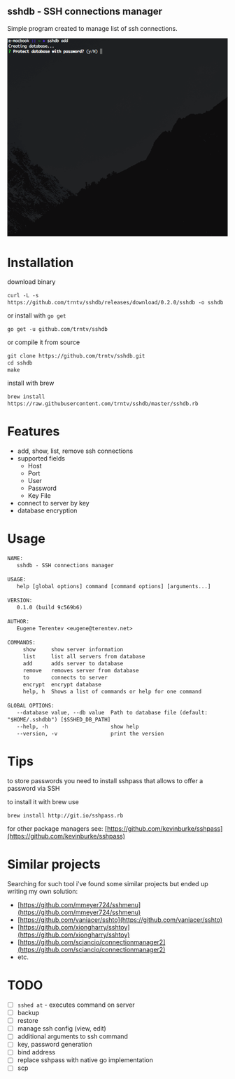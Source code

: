 sshdb - SSH connections manager
---
Simple program created to manage list of ssh connections.

![Interface](gui.gif)

# Installation
download binary
```
curl -L -s https://github.com/trntv/sshdb/releases/download/0.2.0/sshdb -o sshdb
```
or install with ``go get``
```
go get -u github.com/trntv/sshdb
```
or compile it from source
```
git clone https://github.com/trntv/sshdb.git
cd sshdb
make
```
install with brew
```
brew install https://raw.githubusercontent.com/trntv/sshdb/master/sshdb.rb
```

# Features
- add, show, list, remove ssh connections
- supported fields
    - Host
    - Port
    - User
    - Password
    - Key File
- connect to server by key
- database encryption

# Usage
```
NAME:
   sshdb - SSH connections manager

USAGE:
   help [global options] command [command options] [arguments...]

VERSION:
   0.1.0 (build 9c569b6)

AUTHOR:
   Eugene Terentev <eugene@terentev.net>

COMMANDS:
     show     show server information
     list     list all servers from database
     add      adds server to database
     remove   removes server from database
     to       connects to server
     encrypt  encrypt database
     help, h  Shows a list of commands or help for one command

GLOBAL OPTIONS:
   --database value, --db value  Path to database file (default: "$HOME/.sshdbb") [$SSHED_DB_PATH]
   --help, -h                    show help
   --version, -v                 print the version

```

# Tips
to store passwords you need to install sshpass that allows to 
offer a password via SSH

to install it with brew use
```
brew install http://git.io/sshpass.rb
```
for other package managers see: [https://github.com/kevinburke/sshpass](https://github.com/kevinburke/sshpass)

# Similar projects
Searching for such tool i've found some similar projects but ended up writing my own solution:
 - [https://github.com/mmeyer724/sshmenu](https://github.com/mmeyer724/sshmenu)    
 - [https://github.com/vaniacer/sshto](https://github.com/vaniacer/sshto)
 - [https://github.com/xiongharry/sshtoy](https://github.com/xiongharry/sshtoy)
 - [https://github.com/sciancio/connectionmanager2](https://github.com/sciancio/connectionmanager2)
 - etc.
 
# TODO
 - [ ] ``sshed at`` - executes command on server
 - [ ] backup
 - [ ] restore
 - [ ] manage ssh config (view, edit)
 - [ ] additional arguments to ssh command
 - [ ] key, password generation
 - [ ] bind address
 - [ ] replace sshpass with native go implementation
 - [ ] scp
